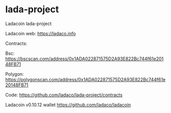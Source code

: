 # lada-project
Ladacoin lada-project

Ladacoin web: https://ladaco.info

Contracts:

Bsc: https://bscscan.com/address/0x1ADA022871575D2A93E822Bc744f61e20148FB71

Polygon: https://polygonscan.com/address/0x1ADA022871575D2A93E822Bc744f61e20148FB71

Code: https://github.com/ladaco/lada-project/contracts

Ladacoin v0.10.12 wallet
https://github.com/ladaco/ladacoin
